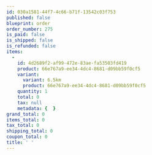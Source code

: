 ```yaml
---
id: 030a1581-44f7-4c66-b71f-13542c03f753
published: false
blueprint: order
order_number: 275
is_paid: false
is_shipped: false
is_refunded: false
items:
  -
    id: 4d2689f2-af99-472e-83ae-fa53503fd419
    product: 66e767a9-ee34-4dc4-8681-d09bb59f0cf5
    variant:
      variant: 6.5km
      product: 66e767a9-ee34-4dc4-8681-d09bb59f0cf5
    quantity: 1
    total: 0
    tax: null
    metadata: {  }
grand_total: 0
items_total: 0
tax_total: 0
shipping_total: 0
coupon_total: 0
title: ' '
---
```


